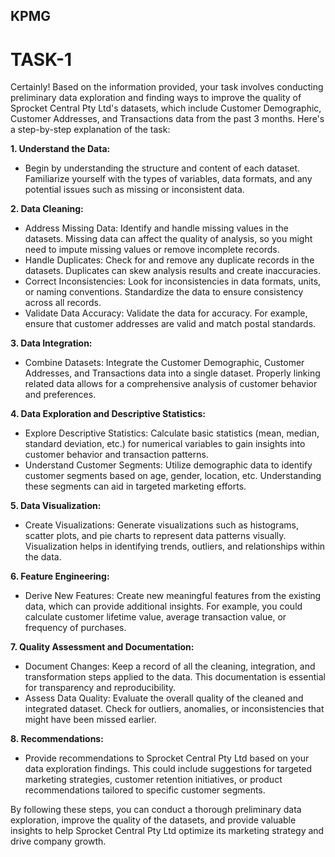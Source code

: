 ## KPMG


# TASK-1

Certainly! Based on the information provided, your task involves conducting preliminary data exploration and finding ways to improve the quality of Sprocket Central Pty Ltd's datasets, which include Customer Demographic, Customer Addresses, and Transactions data from the past 3 months. Here's a step-by-step explanation of the task:

**1. Understand the Data:**
   - Begin by understanding the structure and content of each dataset. Familiarize yourself with the types of variables, data formats, and any potential issues such as missing or inconsistent data.

**2. Data Cleaning:**
   - Address Missing Data: Identify and handle missing values in the datasets. Missing data can affect the quality of analysis, so you might need to impute missing values or remove incomplete records.
   - Handle Duplicates: Check for and remove any duplicate records in the datasets. Duplicates can skew analysis results and create inaccuracies.
   - Correct Inconsistencies: Look for inconsistencies in data formats, units, or naming conventions. Standardize the data to ensure consistency across all records.
   - Validate Data Accuracy: Validate the data for accuracy. For example, ensure that customer addresses are valid and match postal standards.

**3. Data Integration:**
   - Combine Datasets: Integrate the Customer Demographic, Customer Addresses, and Transactions data into a single dataset. Properly linking related data allows for a comprehensive analysis of customer behavior and preferences.

**4. Data Exploration and Descriptive Statistics:**
   - Explore Descriptive Statistics: Calculate basic statistics (mean, median, standard deviation, etc.) for numerical variables to gain insights into customer behavior and transaction patterns.
   - Understand Customer Segments: Utilize demographic data to identify customer segments based on age, gender, location, etc. Understanding these segments can aid in targeted marketing efforts.

**5. Data Visualization:**
   - Create Visualizations: Generate visualizations such as histograms, scatter plots, and pie charts to represent data patterns visually. Visualization helps in identifying trends, outliers, and relationships within the data.

**6. Feature Engineering:**
   - Derive New Features: Create new meaningful features from the existing data, which can provide additional insights. For example, you could calculate customer lifetime value, average transaction value, or frequency of purchases.

**7. Quality Assessment and Documentation:**
   - Document Changes: Keep a record of all the cleaning, integration, and transformation steps applied to the data. This documentation is essential for transparency and reproducibility.
   - Assess Data Quality: Evaluate the overall quality of the cleaned and integrated dataset. Check for outliers, anomalies, or inconsistencies that might have been missed earlier.

**8. Recommendations:**
   - Provide recommendations to Sprocket Central Pty Ltd based on your data exploration findings. This could include suggestions for targeted marketing strategies, customer retention initiatives, or product recommendations tailored to specific customer segments.

By following these steps, you can conduct a thorough preliminary data exploration, improve the quality of the datasets, and provide valuable insights to help Sprocket Central Pty Ltd optimize its marketing strategy and drive company growth.
